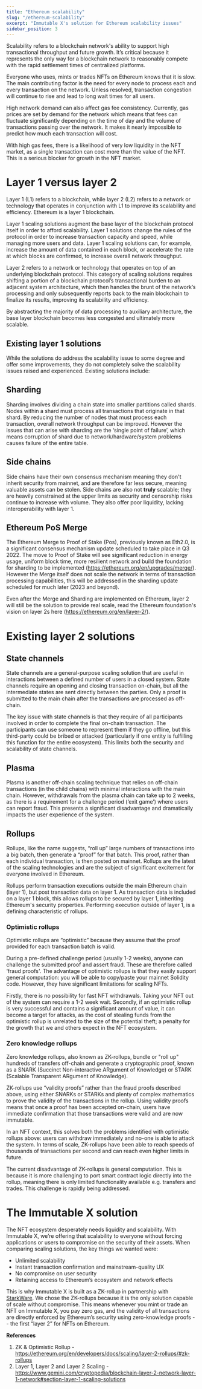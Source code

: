 ```yaml
---
title: "Ethereum scalability"
slug: "/ethereum-scalability"
excerpt: "Immutable X's solution for Ethereum scalability issues"
sidebar_position: 3
---
```

Scalability refers to a blockchain network's ability to support high transactional throughput and future growth. It’s critical because it represents the only way for a blockchain network to reasonably compete with the rapid settlement times of centralized platforms. 

Everyone who uses, mints or trades NFTs on Ethereum knows that it is slow. The main contributing factor is the need for every node to process each and every transaction on the network. Unless resolved, transaction congestion will continue to rise and lead to long wait times for all users.

High network demand can also affect gas fee consistency. Currently, gas prices are set by demand for the network which means that fees can fluctuate significantly depending on the time of day and the volume of transactions passing over the network. It makes it nearly impossible to predict how much each transaction will cost.

With high gas fees, there is a likelihood of very low liquidity in the NFT market, as a single transaction can cost more than the value of the NFT. This is a serious blocker for growth in the NFT market.

# Layer 1 versus layer 2 

Layer 1 (L1) refers to a blockchain, while layer 2 (L2) refers to a network or technology that operates in conjunction with L1 to improve its scalability and efficiency. Ethereum is a layer 1 blockchain.

Layer 1 scaling solutions augment the base layer of the blockchain protocol itself in order to afford scalability. Layer 1 solutions change the rules of the protocol in order to increase transaction capacity and speed, while managing more users and data. Layer 1 scaling solutions can, for example, increase the amount of data contained in each block, or accelerate the rate at which blocks are confirmed, to increase overall network throughput.

Layer 2 refers to a network or technology that operates on top of an underlying blockchain protocol. This category of scaling solutions requires shifting a portion of a blockchain protocol’s transactional burden to an adjacent system architecture, which then handles the brunt of the network’s processing and only subsequently reports back to the main blockchain to finalize its results, improving its scalability and efficiency. 

By abstracting the majority of data processing to auxiliary architecture, the base layer blockchain becomes less congested and ultimately more scalable.

## Existing layer 1 solutions 
While the solutions do address the scalability issue to some degree and offer some improvements, they do not completely solve the scalability issues raised and experienced. Existing solutions include: 

## Sharding
Sharding involves dividing a chain state into smaller partitions called shards. Nodes within a shard must process all transactions that originate in that shard. By reducing the number of nodes that must process each transaction, overall network throughput can be improved. However the issues that can arise with sharding are the ‘single point of failure’, which means corruption of shard due to network/hardware/system problems causes failure of the entire table. 
 
## Side chains
Side chains have their own consensus mechanism meaning they don't inherit security from mainnet, and are therefore far less secure, meaning valuable assets can be stolen. Side chains are also not **truly** scalable; they are heavily constrained at the upper limits as security and censorship risks continue to increase with volume. They also offer poor liquidity, lacking interoperability with layer 1. 

## Ethereum PoS Merge
The Ethereum Merge to Proof of Stake (Pos), previously known as Eth2.0, is a significant consensus mechanism update scheduled to take place in Q3 2022. The move to Proof of Stake will see significant reduction in energy usage, uniform block time, more resilient network and build the foundation for sharding to be implemented (https://ethereum.org/en/upgrades/merge/). However the Merge itself does not scale the network in terms of transaction processing capabilities, this will be addressed in the sharding update scheduled for much later (2023 and beyond).

Even after the Merge and Sharding are implemented on Ethereum, layer 2 will still be the solution to provide real scale, read the Ethereum foundation's vision on layer 2s here (https://ethereum.org/en/layer-2/).

# Existing layer 2 solutions

## State channels
State channels are a general-purpose scaling solution that are useful in interactions between a defined number of users in a closed system. State channels require an opening and closing transaction on-chain, but all the intermediate states are sent directly between the parties. Only a proof is submitted to the main chain after the transactions are processed as off-chain. 

The key issue with state channels is that they require of all participants involved in order to complete the final on-chain transaction. The participants can use someone to represent them if they go offline, but this third-party could be bribed or attacked (particularly if one entity is fulfilling this function for the entire ecosystem). This limits both the security and scalability of state channels. 

## Plasma
Plasma is another off-chain scaling technique that relies on off-chain transactions (in the child chains) with minimal interactions with the main chain. However, withdrawals from the plasma chain can take up to 2 weeks, as there is a requirement for a challenge period (‘exit game’) where users can report fraud. This presents a significant disadvantage and dramatically impacts the user experience of the system.

## Rollups
Rollups, like the name suggests, “roll up” large numbers of transactions into a big batch, then generate a “proof” for that batch. This proof, rather than each individual transaction, is then posted on mainnet. Rollups are the latest of the scaling technologies and are the subject of significant excitement for everyone involved in Ethereum. 

Rollups perform transaction executions outside the main Ethereum chain (layer 1), but post transaction data on layer 1. As transaction data is included on a layer 1 block, this allows rollups to be secured by layer 1, inheriting Ethereum's security properties. Performing execution outside of layer 1, is a defining characteristic of rollups.

### Optimistic rollups
Optimistic rollups are “optimistic” because they assume that the proof provided for each transaction batch is valid. 

During a pre-defined challenge period (usually 1-2 weeks), anyone can challenge the submitted proof and assert fraud. These are therefore called ‘fraud proofs'. The advantage of optimistic rollups is that they easily support general computation: you will be able to copy/paste your mainnet Solidity code. However, they have significant limitations for scaling NFTs. 

Firstly, there is no possibility for fast NFT withdrawals. Taking your NFT out of the system can require a 1-2 week wait. Secondly, if an optimistic rollup is very successful and contains a significant amount of value, it can become a target for attacks, as the cost of stealing funds from the optimistic rollup is unrelated to the size of the potential theft; a penalty for the growth that we and others expect in the NFT ecosystem.

### Zero knowledge rollups
Zero knowledge rollups, also known as ZK-rollups, bundle or "roll up" hundreds of transfers off-chain and generate a cryptographic proof, known as a SNARK (Succinct Non-interactive ARgument of Knowledge) or STARK (Scalable Transparent ARgument of Knowledge).

ZK-rollups use “validity proofs” rather than the fraud proofs described above, using either SNARKs or STARKs and plenty of complex mathematics to prove the validity of the transactions in the rollup. Using validity proofs means that once a proof has been accepted on-chain, users have immediate confirmation that those transactions were valid and are now immutable. 

In an NFT context, this solves both the problems identified with optimistic rollups above: users can withdraw immediately and no-one is able to attack the system. In terms of scale, ZK-rollups have been able to reach speeds of thousands of transactions per second and can reach even higher limits in future. 

The current disadvantage of ZK-rollups is general computation. This is because it is more challenging to port smart contract logic directly into the rollup, meaning there is only limited functionality available e.g. transfers and trades. This challenge is rapidly being addressed. 

# The Immutable X solution 
The NFT ecosystem desperately needs liquidity and scalability. With Immutable X, we’re offering that scalability to everyone without forcing applications or users to compromise on the security of their assets. When comparing scaling solutions, the key things we wanted were:
* Unlimited scalability
* Instant transaction confirmation and mainstream-quality UX
* No compromise on user security
* Retaining access to Ethereum’s ecosystem and network effects

This is why Immutable X is built as a ZK-rollup in partnership with [StarkWare](https://starkware.co/). We chose the ZK-rollups because it is the only solution capable of scale without compromise. This means whenever you mint or trade an NFT on Immutable X, you pay zero gas, and the validity of all transactions are directly enforced by Ethereum’s security using zero-knowledge proofs -- the first “layer 2” for NFTs on Ethereum. 


**References**
1. ZK & Optimistic Rollup - https://ethereum.org/en/developers/docs/scaling/layer-2-rollups/#zk-rollups
2. Layer 1, Layer 2 and Layer 2 Scaling - https://www.gemini.com/cryptopedia/blockchain-layer-2-network-layer-1-network#section-layer-1-scaling-solutions

